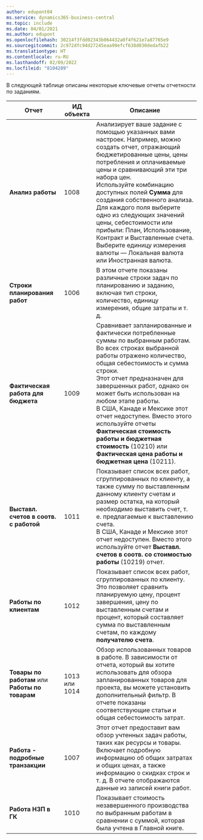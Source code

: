 ```yaml
---
author: edupont04
ms.service: dynamics365-business-central
ms.topic: include
ms.date: 04/01/2021
ms.author: edupont
ms.openlocfilehash: 30214f3fdd02343b064432a0f4f621e7a87765e9
ms.sourcegitcommit: 2c972dfc94d27245eaa99efcf638d030dedafb22
ms.translationtype: HT
ms.contentlocale: ru-RU
ms.lasthandoff: 02/09/2022
ms.locfileid: "8104289"
---
```

В следующей таблице описаны некоторые ключевые отчеты отчетности по заданиям.

|Отчет |ИД объекта|Описание  |
|---------|---------|---------|
|**Анализ работы**|1008|Анализирует ваше задание с помощью указанных вами настроек. Например, можно создать отчет, отражающий бюджетированные цены, цены потребления и оплачиваемые цены и сравнивающий эти три набора цен.<br>Используйте комбинацию доступных полей **Сумма** для создания собственного анализа. Для каждого поля выберите одно из следующих значений цены, себестоимости или прибыли: План, Использование, Контракт и Выставленные счета. <br>Выберите единицу измерения валюты — Локальная валюта или Иностранная валюта. |
|**Строки планирования работ**|1006|В этом отчете показаны различные строки задач по планированию и заданию, включая тип строки, количество, единицу измерения, общие затраты и т. д.|
|**Фактическая работа для бюджета**|1009|Сравнивает запланированные и фактически потребленные суммы по выбранным работам. Во всех строках выбранной работы отражено количество, общая себестоимость и сумма строки. <br>Этот отчет предназначен для завершенных работ, однако он может быть использован на любом этапе работы.<br>В США, Канаде и Мексике этот отчет недоступен. Вместо этого используйте отчеты **Фактическая стоимость работы и бюджетная стоимость** (10210) или **Фактическая цена работы и бюджетная цена** (10211).|
|**Выставл. счетов в соотв. с работой**|1011|Показывает список всех работ, сгруппированных по клиенту, а также сумму по выставленным данному клиенту счетам и размер остатка, на который необходимо выставить счет, т. е. предлагаемые к выставлению счета. <br>В США, Канаде и Мексике этот отчет недоступен. Вместо этого используйте отчет **Выставл. счетов в соотв. со стоимостью работы** (10219) отчет.|
|**Работы по клиентам**|1012|Показывает список всех работ, сгруппированных по клиенту. Это позволяет сравнить планируемую цену, процент завершения, цену по выставленным счетам и процент, который составляет сумма по выставленным счетам, по каждому **получателю счета**.|
|**Товары по работам** или **Работы по товарам**|1013 или 1014|Обзор использованных товаров в работе. В зависимости от отчета, который вы хотите использовать для обзора запланированных товаров для проекта, вы можете установить дополнительный фильтр. В отчете показаны соответствующие статьи и общая себестоимость затрат.|
|**Работа - подробные транзакции**|1007|Этот отчет предоставит вам обзор учтенных задач работы, таких как ресурсы и товары. Включает подробную информацию об общих затратах и общих ценах, а также информацию о скидках строк и т. д. В отчете отображаются данные из записей книги работ.|
|**Работа НЗП в ГК**|1010|Показывает стоимость незавершенного производства по выбранным работам в сравнении с суммой, которая была учтена в Главной книге.|